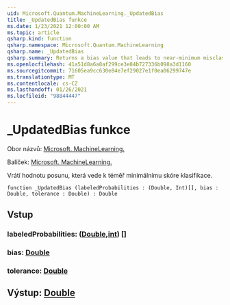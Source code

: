 ```yaml
---
uid: Microsoft.Quantum.MachineLearning._UpdatedBias
title: _UpdatedBias funkce
ms.date: 1/23/2021 12:00:00 AM
ms.topic: article
qsharp.kind: function
qsharp.namespace: Microsoft.Quantum.MachineLearning
qsharp.name: _UpdatedBias
qsharp.summary: Returns a bias value that leads to near-minimum misclassification score.
ms.openlocfilehash: 41a51d8a6a8af299ce3e84b727336b098a3d1160
ms.sourcegitcommit: 71605ea9cc630e84e7ef29027e1f0ea06299747e
ms.translationtype: MT
ms.contentlocale: cs-CZ
ms.lasthandoff: 01/26/2021
ms.locfileid: "98844447"
---
```

# <a name="_updatedbias-function"></a>_UpdatedBias funkce

Obor názvů: [Microsoft. MachineLearning.](xref:Microsoft.Quantum.MachineLearning)

Balíček: [Microsoft. MachineLearning.](https://nuget.org/packages/Microsoft.Quantum.MachineLearning)


Vrátí hodnotu posunu, která vede k téměř minimálnímu skóre klasifikace.

```qsharp
function _UpdatedBias (labeledProbabilities : (Double, Int)[], bias : Double, tolerance : Double) : Double
```


## <a name="input"></a>Vstup

### <a name="labeledprobabilities--doubleint"></a>labeledProbabilities: ([Double](xref:microsoft.quantum.lang-ref.double),[int](xref:microsoft.quantum.lang-ref.int)) []




### <a name="bias--double"></a>bias: [Double](xref:microsoft.quantum.lang-ref.double)




### <a name="tolerance--double"></a>tolerance: [Double](xref:microsoft.quantum.lang-ref.double)





## <a name="output--double"></a>Výstup: [Double](xref:microsoft.quantum.lang-ref.double)

